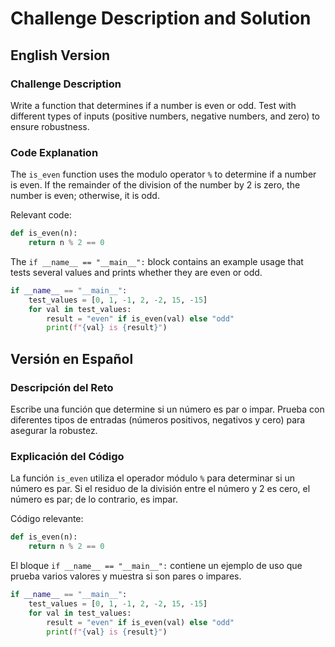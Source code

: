 # Challenge Description and Solution

## English Version

### Challenge Description
Write a function that determines if a number is even or odd. Test with different types of inputs (positive numbers, negative numbers, and zero) to ensure robustness.

### Code Explanation
The `is_even` function uses the modulo operator `%` to determine if a number is even. If the remainder of the division of the number by 2 is zero, the number is even; otherwise, it is odd.

Relevant code:

```python
def is_even(n):
    return n % 2 == 0
```

The `if __name__ == "__main__":` block contains an example usage that tests several values and prints whether they are even or odd.

```python
if __name__ == "__main__":
    test_values = [0, 1, -1, 2, -2, 15, -15]
    for val in test_values:
        result = "even" if is_even(val) else "odd"
        print(f"{val} is {result}")
```

## Versión en Español

### Descripción del Reto
Escribe una función que determine si un número es par o impar. Prueba con diferentes tipos de entradas (números positivos, negativos y cero) para asegurar la robustez.

### Explicación del Código
La función `is_even` utiliza el operador módulo `%` para determinar si un número es par. Si el residuo de la división entre el número y 2 es cero, el número es par; de lo contrario, es impar.

Código relevante:

```python
def is_even(n):
    return n % 2 == 0
```

El bloque `if __name__ == "__main__":` contiene un ejemplo de uso que prueba varios valores y muestra si son pares o impares.

```python
if __name__ == "__main__":
    test_values = [0, 1, -1, 2, -2, 15, -15]
    for val in test_values:
        result = "even" if is_even(val) else "odd"
        print(f"{val} is {result}")
